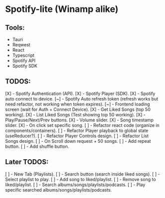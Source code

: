 # Spotify-lite (Winamp alike)

## Tools:
- Tauri 
 - Reqwest
- React 
- Typescript
- Spotify API
- Spotify SDK

## TODOS:
[X] - Spotify Authentication (API).
[X] - Spotify Player (SDK).
[X] - Spotify auto connect to device.
[~] - Spotify Auto refresh token (refresh works but need refactor, not working when token expires).
[~] - Frontend loading screen (wait for Auth + Connect Device).
[X] - Get Liked Songs (top 50 working).
[X] - List Liked Songs (Test showing top 50 working).
[X] - Play/Pause/Next/Prev buttons.
[X] - Volume slider.
[X] - Song timestamp slider.
[X] - On click set specific song.
[ ] - Refactor react code (organize in components/containers).
[ ] - Refactor Player playback to global state (useReducer?).
[ ] - Refactor Player Controls design.
[ ] - Refactor List Songs design.
[ ] - On Scroll down request + 50 songs.
[ ] - Add repeat button.
[ ] - Add shuffle button.


## Later TODOS:
[ ] - New Tab (Playlists). 
[ ] - Search button (search inside liked songs).
[ ] - Select playlist to play.
[ ] - Add song to liked/playlist.
[ ] - Remove song to liked/playlist.
[ ] - Search albums/songs/playlists/podcasts.
[ ] - Play specific searched albums/songs/playlists/podcasts.

